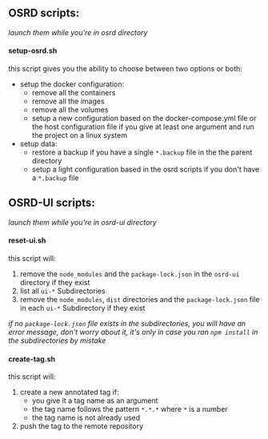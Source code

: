 ## OSRD scripts:

_launch them while you're in osrd directory_

#### setup-osrd.sh

this script gives you the ability to choose between two options or both:

- setup the docker configuration:
  - remove all the containers
  - remove all the images
  - remove all the volumes
  - setup a new configuration based on the docker-compose.yml file
    or the host configuration file if you give at least one argument and run the project on a linux system
- setup data:
  - restore a backup if you have a single `*.backup` file in the the parent directory
  - setup a light configuration based in the osrd scripts if you don't have a `*.backup` file

## OSRD-UI scripts:

_launch them while you're in osrd-ui directory_

#### reset-ui.sh

this script will:

1. remove the `node_modules` and the `package-lock.json` in the `osrd-ui` directory if they exist
2. list all `ui-*` Subdirectories
3. remove the `node_modules`, `dist` directories and the `package-lock.json` file in each `ui-*` Subdirectory if they exist

_if no `package-lock.json` file exists in the subdirectories, you will have an error message, don't worry about it,
it's only in case you ran `npm install` in the subdirectories by mistake_

#### create-tag.sh

this script will:

1. create a new annotated tag if:
   - you give it a tag name as an argument
   - the tag name follows the pattern `*.*.*` where `*` is a number
   - the tag name is not already used
2. push the tag to the remote repository
